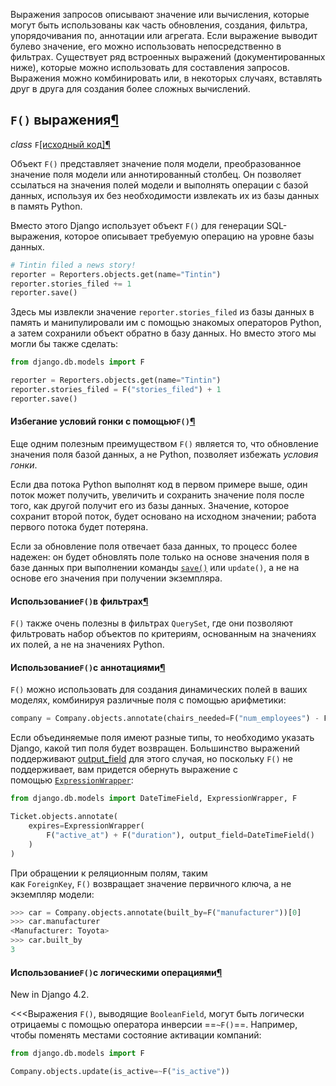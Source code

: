 Выражения запросов описывают значение или вычисления, которые могут быть использованы как часть обновления, создания, фильтра, упорядочивания по, аннотации или агрегата. Если выражение выводит булево значение, его можно использовать непосредственно в фильтрах. Существует ряд встроенных выражений (документированных ниже), которые можно использовать для составления запросов. Выражения можно комбинировать или, в некоторых случаях, вставлять друг в друга для создания более сложных вычислений.

## `F()` выражения[¶](https://django.fun/docs/django/5.0/ref/models/expressions/#f-expressions "Permalink to this heading")

_class_ `F`[[исходный код]](https://django.fun/docs/django/5.0/_modules/django/db/models/expressions/#F)[¶](https://django.fun/docs/django/5.0/ref/models/expressions/#django.db.models.F "Ссылка на это определение")

Объект `F()` представляет значение поля модели, преобразованное значение поля модели или аннотированный столбец. Он позволяет ссылаться на значения полей модели и выполнять операции с базой данных, используя их без необходимости извлекать их из базы данных в память Python.

Вместо этого Django использует объект `F()` для генерации SQL-выражения, которое описывает требуемую операцию на уровне базы данных.

```python
# Tintin filed a news story!
reporter = Reporters.objects.get(name="Tintin")
reporter.stories_filed += 1
reporter.save()
```

Здесь мы извлекли значение `reporter.stories_filed` из базы данных в память и манипулировали им с помощью знакомых операторов Python, а затем сохранили объект обратно в базу данных. Но вместо этого мы могли бы также сделать:

```python
from django.db.models import F

reporter = Reporters.objects.get(name="Tintin")
reporter.stories_filed = F("stories_filed") + 1
reporter.save()
```

#### Избегание условий гонки с помощью`F()`[¶](https://django.fun/docs/django/5.0/ref/models/expressions/#avoiding-race-conditions-using-f "Permalink to this heading")

Еще одним полезным преимуществом `F()` является то, что обновление значения поля базой данных, а не Python, позволяет избежать _условия гонки_.

Если два потока Python выполнят код в первом примере выше, один поток может получить, увеличить и сохранить значение поля после того, как другой получит его из базы данных. Значение, которое сохранит второй поток, будет основано на исходном значении; работа первого потока будет потеряна.

Если за обновление поля отвечает база данных, то процесс более надежен: он будет обновлять поле только на основе значения поля в базе данных при выполнении команды [`save()`](https://django.fun/docs/django/5.0/ref/models/instances/#django.db.models.Model.save "django.db.models.Model.save") или `update()`, а не на основе его значения при получении экземпляра.

#### Использование`F()`в фильтрах[¶](https://django.fun/docs/django/5.0/ref/models/expressions/#using-f-in-filters "Permalink to this heading")

`F()` также очень полезны в фильтрах `QuerySet`, где они позволяют фильтровать набор объектов по критериям, основанным на значениях их полей, а не на значениях Python.

#### Использование`F()`с аннотациями[¶](https://django.fun/docs/django/5.0/ref/models/expressions/#using-f-with-annotations "Permalink to this heading")

`F()` можно использовать для создания динамических полей в ваших моделях, комбинируя различные поля с помощью арифметики:

```python
company = Company.objects.annotate(chairs_needed=F("num_employees") - F("num_chairs"))
```

Если объединяемые поля имеют разные типы, то необходимо указать Django, какой тип поля будет возвращен. Большинство выражений поддерживают [output_field](https://django.fun/docs/django/5.0/ref/models/expressions/#output-field) для этого случая, но поскольку `F()` не поддерживает, вам придется обернуть выражение с помощью [`ExpressionWrapper`](https://django.fun/docs/django/5.0/ref/models/expressions/#django.db.models.ExpressionWrapper "django.db.models.ExpressionWrapper"):

```python
from django.db.models import DateTimeField, ExpressionWrapper, F

Ticket.objects.annotate(
    expires=ExpressionWrapper(
        F("active_at") + F("duration"), output_field=DateTimeField()
    )
)
```

При обращении к реляционным полям, таким как `ForeignKey`, `F()` возвращает значение первичного ключа, а не экземпляр модели:

```python
>>> car = Company.objects.annotate(built_by=F("manufacturer"))[0]
>>> car.manufacturer
<Manufacturer: Toyota>
>>> car.built_by
3
```

#### Использование`F()`с логическими операциями[¶](https://django.fun/docs/django/5.0/ref/models/expressions/#using-f-with-logical-operations "Permalink to this heading")

New in Django 4.2.

<<<Выражения `F()`, выводящие `BooleanField`, могут быть логически отрицаемы с помощью оператора инверсии ==`~F()`==. Например, чтобы поменять местами состояние активации компаний:

```python
from django.db.models import F

Company.objects.update(is_active=~F("is_active"))
```

